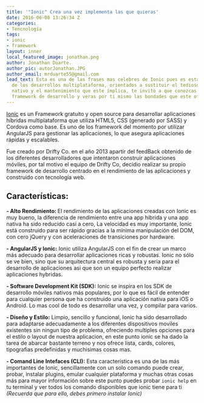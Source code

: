 ```yaml
---
title: '"Ionic" Crea una vez implementa las que quieras'
date: 2016-06-08 13:26:34 Z
categories:
- Tencnología
tags:
- ionic
- framework
layout: inner
local_featured_image: jonathan.png
author: Jonathan Duarte.
author_pic: autorJonathan.JPG
author_email: mrduarte55@gmail.com
lead_text: Esta es una de las frases mas celebres de Ionic pues es esta la premisa
  de los desarrollos multiplataforma, orientados a sustituir el tedioso desarrollo
  nativo y el mantenimiento que este implica, te invito a que conozcas este poderoso
  framework de desarrollo y veras por ti mismo las bondades que este ofrece...
---
```


[Ionic][ionicDocs] es un Framework gratuito y open source para desarrollar aplicaciones híbridas multiplataforma que utiliza HTML5, CSS (generado por SASS) y Cordova como base. Es uno de los framework del momento por utilizar AngularJS para gestionar las aplicaciones, lo que asegura aplicaciones rápidas y escalables.

Fue creado por Drifty Co. en el año 2013 apartir del feedBack obtenido de los diferentes desarrolladores que intentaron construir aplicaciones móviles, por tal motivo el equipo de Drifty Co, decidio realizar su propio framework de desarrollo centrado en el rendimiento de las aplicaciones y construido con tecnología web.

<h2>Características:</h2>

<b>- Alto Rendimiento: </b>El rendimiento de las aplicaciones creadas con Ionic es muy bueno, la diferencia de rendimiento entre una app hibrida y una app nativa ha sido reducido casi a cero, La velocidad es muy importante, Ionic está construido para ser rápido gracias a la mínima manipulación del DOM, con cero jQuery y con aceleraciones de transiciones por hardware.

<b>- AngularJS y Ionic:</b> Ionic utiliza AngularJS con el fin de crear un marco más adecuado para desarrollar aplicaciones ricas y robustas. Ionic no sólo se ve bien, sino que su arquitectura central es robusta y seria para el desarrollo de aplicaciones asi que son un equipo perfecto realizar aplicaciones hybridas.

<b>- Software Development Kit (SDK):</b> Ionic se inspira en los SDK de desarrollo móviles nativos más populares, por lo que es fácil de entender para cualquier persona que ha construido una aplicación nativa para iOS o Android. Lo mas cool de todo es desarrollar una vez, y compilar para varios.

<b>- Diseño y Estilo:</b> Limpio, sencillo y funcional, Ionic ha sido desarrollado para adaṕtarse adecuadamente a los diferentes dispositivos moviles existentes sin ningun tipo de problema, ofreciendo multiples opciones para el estilo o layout de nuestra aplicacion, en este punto ionic se ha dado la tarea de abarcar bastante terreno y nos ofrece lista, cards, colores, tipografias predefinidas y muchisimas cosas mas.

<b>- Comand Line Intefaces (CLI):</b> Esta característica es una de las más importantes de Ionic, sencillamente con un solo comando puede crear, probar, instalar plugins, emular cualquier plataforma y muchas otras cosas más para mayor información sobre este punto puedes probar `ionic help` en tu terminal y ver todos los comando disponibles que ionic tiene para ti <i>(Recuerda que para ello, debes primero instalar Ionic)</i>

[ionicDocs]:http://ionicframework.com/docs/
